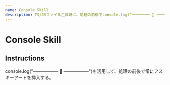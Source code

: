 ```yaml
---
name: Console Skill
description: TS/JSファイル生成時に、処理の前後でconsole.log("──────── 🔸 ────────")を使ったアスキーアート区切りを自動挿入するスキル。デバッグやログ可読性向上のため、コード生成・編集時に常に適用する。
---
```


# Console Skill

## Instructions
console.log("──────── 🔸 ────────")を活用して、処理の前後で常にアスキーアートを挿入する。